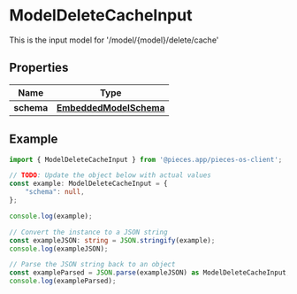 
# ModelDeleteCacheInput

This is the input model for \'/model/\{model\}/delete/cache\'

## Properties

Name | Type
------------ | -------------
**schema** | [**EmbeddedModelSchema**](EmbeddedModelSchema)

## Example

```typescript
import { ModelDeleteCacheInput } from '@pieces.app/pieces-os-client';

// TODO: Update the object below with actual values
const example: ModelDeleteCacheInput = {
    "schema": null,
};

console.log(example);

// Convert the instance to a JSON string
const exampleJSON: string = JSON.stringify(example);
console.log(exampleJSON);

// Parse the JSON string back to an object
const exampleParsed = JSON.parse(exampleJSON) as ModelDeleteCacheInput;
console.log(exampleParsed);
```


